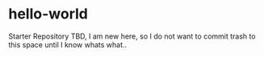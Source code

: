# hello-world
Starter Repository
TBD, I am new here, so I do not want to commit trash to this space until I know whats what..

